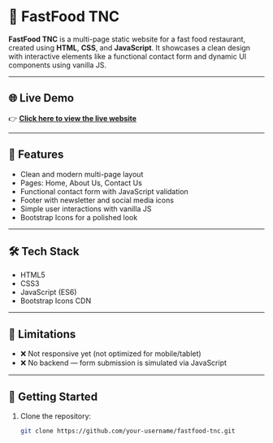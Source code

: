# 🍔 FastFood TNC

**FastFood TNC** is a multi-page static website for a fast food restaurant, created using **HTML**, **CSS**, and **JavaScript**. It showcases a clean design with interactive elements like a functional contact form and dynamic UI components using vanilla JS.

---

## 🌐 Live Demo

👉 **[Click here to view the live website](https://tnc-fastfood-frontend.vercel.app/)**

---

## 📌 Features

- Clean and modern multi-page layout
- Pages: Home, About Us, Contact Us
- Functional contact form with JavaScript validation
- Footer with newsletter and social media icons
- Simple user interactions with vanilla JS
- Bootstrap Icons for a polished look

---

## 🛠 Tech Stack

- HTML5  
- CSS3  
- JavaScript (ES6)  
- Bootstrap Icons CDN

---

## 🚧 Limitations

- ❌ Not responsive yet (not optimized for mobile/tablet)
- ❌ No backend — form submission is simulated via JavaScript

---

## 🚀 Getting Started

1. Clone the repository:
   ```bash
   git clone https://github.com/your-username/fastfood-tnc.git

